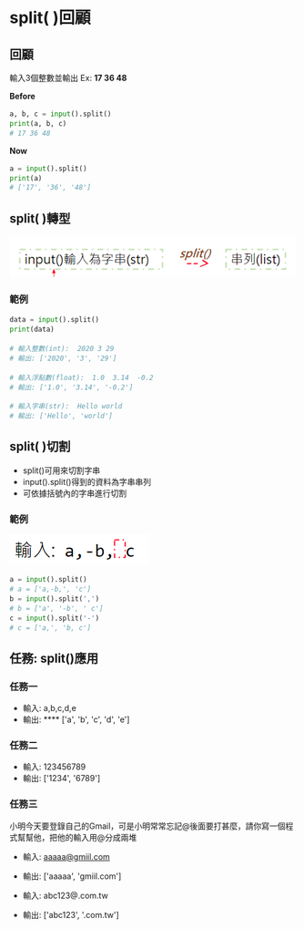 # split( )回顧

## 回顧

輸入3個整數並輸出 Ex: **17  36  48**

**Before**

```python
a, b, c = input().split()
print(a, b, c)
# 17 36 48
```

**Now**

```python
a = input().split()
print(a)
# ['17', '36', '48']
```

## **split( )轉型**

![](<../../.gitbook/assets/image (75).png>)

### **範例**

```python
data = input().split()
print(data)

# 輸入整數(int):  2020 3 29
# 輸出: ['2020', '3', '29']

# 輸入浮點數(float):  1.0  3.14  -0.2
# 輸出: ['1.0', '3.14', '-0.2']

# 輸入字串(str):  Hello world
# 輸出: ['Hello', 'world']
```

## **split( )切割**

* split()可用來切割字串
* input().split()得到的資料為字串串列
* 可依據括號內的字串進行切割

### 範例

![](<../../.gitbook/assets/image (91).png>)

```python
a = input().split()
# a = ['a,-b,', 'c']
b = input().split(',')
# b = ['a', '-b', ' c']
c = input().split('-')
# c = ['a,', 'b, c']
```

## **任務: split()應用**

### **任務一**

* 輸入:  a,b,c,d,e             &#x20;
* 輸出: **** \['a', 'b', 'c', 'd', 'e']

### 任務二

* 輸入:  123456789     &#x20;
* 輸出:   \['1234', '6789']

### 任務三

小明今天要登錄自己的Gmail，可是小明常常忘記@後面要打甚麼，請你寫一個程式幫幫他，把他的輸入用@分成兩堆

* 輸入: aaaaa@gmiil.com          &#x20;
* 輸出:  \['aaaaa', 'gmiil.com']    &#x20;



* 輸入: abc123@.com.tw            &#x20;
* 輸出:  \['abc123', '.com.tw']
